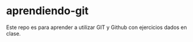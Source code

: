 # aprendiendo-git
Este repo es para aprender a utilizar GIT y Github con ejercicios dados en clase.
